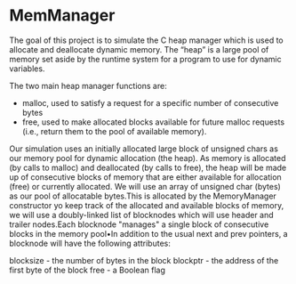 # MemManager
The goal of this project is to simulate the C heap manager which is used to allocate and deallocate dynamic memory.
The “heap” is a large pool of memory set aside by the runtime system for a program to use for dynamic variables.

The two main heap manager functions are: 
  - malloc, used to satisfy a request for a specific number of consecutive bytes
  - free, used to make allocated blocks available for future malloc requests (i.e., return them to the pool of available memory).

Our simulation uses an initially allocated large block of unsigned chars as our memory pool for dynamic allocation (the heap).
As memory is allocated (by calls to malloc) and deallocated (by calls to free), the heap will be made up of consecutive blocks of memory
that are either available for allocation (free) or currently allocated. We will use an array of unsigned char (bytes) as our 
pool of allocatable bytes.This is allocated by the MemoryManager constructor yo keep track of the allocated and available blocks of 
memory, we will use a doubly-linked list of blocknodes which will use header and trailer nodes.Each blocknode "manages" a 
single block of consecutive blocks in the memory pool•In addition to the usual next and prev pointers, a blocknode will have the
following attributes:
  
  blocksize - the number of bytes in the block
  blockptr - the address of the first byte of the block
  free - a Boolean flag

